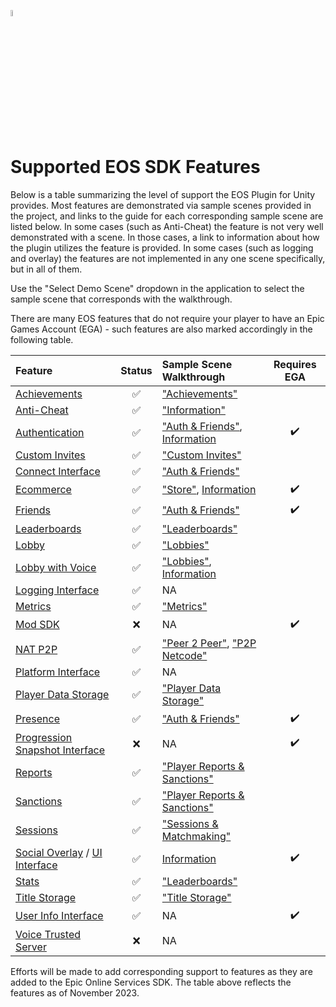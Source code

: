 <a href="/README.md"><img src="/docs/images/PlayEveryWareLogo.gif" alt="Readme" width="5%"/></a>

# Supported EOS SDK Features

Below is a table summarizing the level of support the EOS Plugin for Unity provides. Most features are demonstrated via sample scenes provided in the project, and links to the guide for each corresponding sample scene are listed below. In some cases (such as Anti-Cheat) the feature is not very well demonstrated with a scene. In those cases, a link to information about how the plugin utilizes the feature is provided. In some cases (such as logging and overlay) the features are not implemented in any one scene specifically, but in all of them.

Use the "Select Demo Scene" dropdown in the application to select the sample scene that corresponds with the walkthrough. 

There are many EOS features that do not require your player to have an Epic Games Account (EGA) - such features are also marked accordingly in the following table.

| Feature | Status | Sample Scene Walkthrough | Requires EGA |
| :-- | :-: | :-- | :-: |
|[Achievements](https://dev.epicgames.com/docs/game-services/achievements)                 | ✅ | ["Achievements"](/docs/scene_walkthrough/achievements_walkthrough.md)                                                  |   |
|[Anti-Cheat](https://dev.epicgames.com/docs/game-services/anti-cheat)                     | ✅ | ["Information"](/docs/easy_anticheat_configuration.md)                                                                             |  |
|[Authentication](https://dev.epicgames.com/docs/epic-account-services/auth-interface)     | ✅ | ["Auth & Friends"](/docs/scene_walkthrough/auth&friends_walkthrough.md), [Information](/docs/player_authentication.md) | ✔️ |
|[Custom Invites](https://dev.epicgames.com/docs/game-services/custom-invites-interface)   | ✅ | ["Custom Invites"](/docs/scene_walkthrough/customInvites_walkthrough.md)                                               |  |
|[Connect Interface](https://dev.epicgames.com/docs/game-services/eos-connect-interface)   | ✅ | ["Auth & Friends"](/docs/scene_walkthrough/auth&friends_walkthrough.md)                                                               |   |
|[Ecommerce](https://dev.epicgames.com/docs/epic-games-store/tech-features-config/ecom)    | ✅ | ["Store"](/docs/scene_walkthrough/store_walkthrough.md), [Information](/docs/ecom.md)                                        | ✔️ |
|[Friends](https://dev.epicgames.com/docs/epic-account-services/eos-friends-interface)     | ✅ | ["Auth & Friends"](/docs/scene_walkthrough/auth&friends_walkthrough.md)                                                               | ✔️ |
|[Leaderboards](https://dev.epicgames.com/docs/game-services/leaderboards)                 | ✅ | ["Leaderboards"](/docs/scene_walkthrough/leaderboards_walkthrough.md)                                                               |   |
|[Lobby](https://dev.epicgames.com/docs/game-services/lobbies)                             | ✅ | ["Lobbies"](/docs/scene_walkthrough/lobbies_walkthrough.md)                                                                    |  |
|[Lobby with Voice](https://dev.epicgames.com/docs/game-services/voice#voicewithlobbies)   | ✅ | ["Lobbies"](/docs/scene_walkthrough/lobbies_walkthrough.md), [Information](/docs/enabling_voice.md)                            |  |
|[Logging Interface](https://dev.epicgames.com/docs/game-services/eos-logging-interface)   | ✅ | NA                                                                                                                               |  |
|[Metrics](https://dev.epicgames.com/docs/game-services/eos-metrics-interface)             | ✅ | ["Metrics"](/docs/scene_walkthrough/metrics_walkthrough.md)                                                                    |  |
|[Mod SDK](https://dev.epicgames.com/docs/epic-games-store/tech-features-config/mods)      | ❌ | NA                                                                                                                               | ✔️ |
|[NAT P2P](https://dev.epicgames.com/docs/game-services/p-2-p)                                               | ✅ | ["Peer 2 Peer"](/docs/scene_walkthrough/P2P_walkthrough.md), ["P2P Netcode"](/docs/scene_walkthrough/P2P_netcode_walkthrough.md) |  |
|[Platform Interface](https://dev.epicgames.com/docs/game-services/eos-platform-interface)                   | ✅ | NA |   |
|[Player Data Storage](https://dev.epicgames.com/docs/game-services/player-data-storage)                     | ✅ | ["Player Data Storage"](/docs/scene_walkthrough/player_data_storage_walkthrough.md)                                                        |   |
|[Presence](https://dev.epicgames.com/docs/epic-account-services/eos-presence-interface)                     | ✅ | ["Auth & Friends"](/docs/scene_walkthrough/auth&friends_walkthrough.md)                                                               | ✔️ |
|[Progression Snapshot Interface](https://dev.epicgames.com/docs/epic-account-services/progression-snapshot) | ❌ | NA                                                                                                             | ✔️ |
|[Reports](https://dev.epicgames.com/docs/game-services/reports-interface)                 | ✅ | ["Player Reports & Sanctions"](/docs/scene_walkthrough/player_reports_and_sanctions_walkthrough.md)                                               |  |
|[Sanctions](https://dev.epicgames.com/docs/game-services/sanctions-interface)             | ✅ | ["Player Reports & Sanctions"](/docs/scene_walkthrough/player_reports_and_sanctions_walkthrough.md)                                               |  |
|[Sessions](https://dev.epicgames.com/docs/game-services/sessions)                         | ✅ | ["Sessions & Matchmaking"](/docs/scene_walkthrough/sessions_and_matchmaking_walkthrough.md)                                                   |  |
|[Social Overlay](https://dev.epicgames.com/docs/epic-account-services/social-overlay-overview) / [UI Interface](https://dev.epicgames.com/docs/epic-account-services/eosui-interface) | ✅ | [Information](/docs/overlay.md)        | ✔️ |
|[Stats](https://dev.epicgames.com/docs/game-services/eos-stats-interface)                 | ✅ | ["Leaderboards"](/docs/scene_walkthrough/leaderboards_walkthrough.md)                                                               |  |
|[Title Storage](https://dev.epicgames.com/docs/game-services/title-storage)               | ✅ | ["Title Storage"](/docs/scene_walkthrough/title_storage_walkthrough.md)                                                              |  |
|[User Info Interface](https://dev.epicgames.com/docs/epic-account-services/eos-user-info-interface) | ✅ | NA                                                                                                                     | ✔️ |
|[Voice Trusted Server](https://dev.epicgames.com/docs/game-services/voice#voicewithatrustedserverapplication) | ❌ | NA                                                                                                           |  |


Efforts will be made to add corresponding support to features as they are added to the Epic Online Services SDK. The table above reflects the features as of November 2023.
